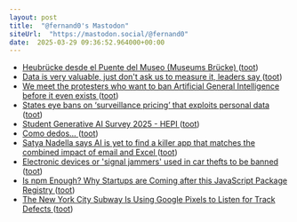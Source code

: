 ```yaml
---
layout: post
title:  "@fernand0's Mastodon"
siteUrl:  "https://mastodon.social/@fernand0"
date:  2025-03-29 09:36:52.964000+00:00
---
```

*  [Heubrücke desde el Puente del Museo (Museums Brücke) ](https://www.flickr.com/photos/fernand0/54373852942) ([toot](https://mastodon.social/@fernand0/114245043025652380))
*  [Data is very valuable, just don't ask us to measure it, leaders say ](https://www.theregister.com/2025/02/21/data_survey_analyst) ([toot](https://mastodon.social/@fernand0/114244928452437637))
*  [We meet the protesters who want to ban Artificial General Intelligence before it even exists ](https://www.theregister.com/2025/02/19/ai_activists_seek_ban_agi) ([toot](https://mastodon.social/@fernand0/114243429649078877))
*  [States eye bans on ‘surveillance pricing’ that exploits personal data ](https://www.bostonglobe.com/2025/02/20/business/states-eye-bans-surveillance-pricing-that-exploits-personal-data) ([toot](https://mastodon.social/@fernand0/114241426369348446))
*  [Student Generative AI Survey 2025 - HEPI ](https://www.hepi.ac.uk/2025/02/26/student-generative-ai-survey-2025) ([toot](https://mastodon.social/@fernand0/114241197833271992))
*  [Como dedos… ](https://avecesunafoto.wordpress.com/2025/03/28/como-dedos) ([toot](https://mastodon.social/@fernand0/114240992739624827))
*  [Satya Nadella says AI is yet to find a killer app that matches the combined impact of email and Excel ](https://www.theregister.com/2025/02/26/microsofts_nadella_wants_to_see) ([toot](https://mastodon.social/@fernand0/114240916256423789))
*  [Electronic devices or 'signal jammers' used in car thefts to be banned ](https://www.bbc.com/news/articles/c2046qlwzz3) ([toot](https://mastodon.social/@fernand0/114240695977609790))
*  [Is npm Enough? Why Startups are Coming after this JavaScript Package Registry ](https://redmonk.com/kholterhoff/2025/01/30/is-npm-enough) ([toot](https://mastodon.social/@fernand0/114240532753070321))
*  [The New York City Subway Is Using Google Pixels to Listen for Track Defects ](https://www.wired.com/story/the-new-york-city-subway-is-using-google-pixels-to-sense-track-defects) ([toot](https://mastodon.social/@fernand0/114240287087733302))
